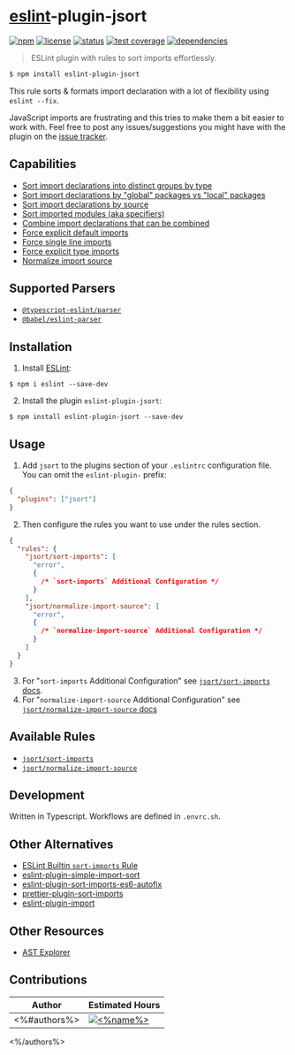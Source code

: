 # [eslint](https://github.com/eslint/eslint)-plugin-jsort

[![npm](http://img.shields.io/npm/v/eslint-plugin-jsort.svg?style=flat-square)](https://www.npmjs.com/package/eslint-plugin-jsort)
[![license](https://img.shields.io/npm/l/eslint-plugin-jsort?style=flat-square)](https://github.com/Nate-Wilkins/eslint-plugin-jsort/blob/main/LICENSE)
[![status](https://app.travis-ci.com/Nate-Wilkins/eslint-plugin-jsort.svg?branch=main&style=flat-square)](https://app.travis-ci.com/Nate-Wilkins/eslint-plugin-jsort)
[![test coverage](https://img.shields.io/badge/test%20coverage-100%25-green?style=flat-square)](https://travis-ci.com/Nate-Wilkins/eslint-plugin-jsort)
[![dependencies](https://badges.depfu.com/badges/705f59ba329b70bdea1483efccce11f5/overview.svg)](https://depfu.com/github/Nate-Wilkins/eslint-plugin-jsort?project_id=24360)

> ESLint plugin with rules to sort imports effortlessly.

```bash
$ npm install eslint-plugin-jsort
```

This rule sorts & formats import declaration with a lot of flexibility using `eslint --fix`.

JavaScript imports are frustrating and this tries to make them a bit easier to work with.
Feel free to post any issues/suggestions you might have with the plugin on the [issue
tracker](https://github.com/Nate-Wilkins/eslint-plugin-jsort/issues).

## Capabilities

- [Sort import declarations into distinct groups by type](./docs/rules/sort-imports.md#sorting-by-type)
- [Sort import declarations by "global" packages vs "local" packages](./docs/rules/sort-imports.md#sorting-by-type)
- [Sort import declarations by source](./docs/rules/sort-imports.md#sorting-by-source)
- [Sort imported modules (aka specifiers)](./docs/rules/sort-imports.md#sorting-by-specifier)
- [Combine import declarations that can be combined](./docs/rules/sort-imports.md#force-combine-same-source-imports)
- [Force explicit default imports](./docs/rules/sort-imports.md#force-explicit-default-imports)
- [Force single line imports](./docs/rules/sort-imports.md#force-single-line-imports)
- [Force explicit type imports](./docs/rules/sort-imports.md#force-explicit-type-imports)
- [Normalize import source](./docs/rules/normalize-import-source.md)

## Supported Parsers

- [`@typescript-eslint/parser`](https://github.com/typescript-eslint/typescript-eslint)
- [`@babel/eslint-parser`](https://github.com/babel/babel)

## Installation

1. Install [ESLint](http://eslint.org):

```
$ npm i eslint --save-dev
```

2. Install the plugin `eslint-plugin-jsort`:

```
$ npm install eslint-plugin-jsort --save-dev
```

## Usage

1. Add `jsort` to the plugins section of your `.eslintrc` configuration file. You can omit the `eslint-plugin-` prefix:

```json
{
  "plugins": ["jsort"]
}
```

2. Then configure the rules you want to use under the rules section.

```json
{
  "rules": {
    "jsort/sort-imports": [
      "error",
      {
        /* `sort-imports` Additional Configuration */
      }
    ],
    "jsort/normalize-import-source": [
      "error",
      {
        /* `normalize-import-source` Additional Configuration */
      }
    ]
  }
}
```

3. For "`sort-imports` Additional Configuration" see [`jsort/sort-imports` docs](./docs/rules/sort-imports.md).
4. For "`normalize-import-source` Additional Configuration" see [`jsort/normalize-import-source` docs](./docs/rules/normalize-import-source.md)

## Available Rules

- [`jsort/sort-imports`](./docs/rules/sort-imports.md)
- [`jsort/normalize-import-source`](./docs/rules/normalize-import-source.md)

## Development

Written in Typescript. Workflows are defined in `.envrc.sh`.

## Other Alternatives

- [ESLint Builtin `sort-imports` Rule](https://eslint.org/docs/rules/sort-imports)
- [eslint-plugin-simple-import-sort](https://github.com/lydell/eslint-plugin-simple-import-sort)
- [eslint-plugin-sort-imports-es6-autofix](https://github.com/marudor/eslint-plugin-sort-imports-es6-autofix)
- [prettier-plugin-sort-imports](https://github.com/trivago/prettier-plugin-sort-imports)
- [eslint-plugin-import](https://github.com/benmosher/eslint-plugin-import)

## Other Resources

- [AST Explorer](https://astexplorer.net/)

## Contributions

| Author  | Estimated Hours |
| ------------- | ------------- |
<%#authors%>| [![<%name%>](https://github.com/<%name%>.png?size=64)](https://github.com/<%name%>) | <p align="right"><%hours%> Hours</p> |
<%/authors%>
